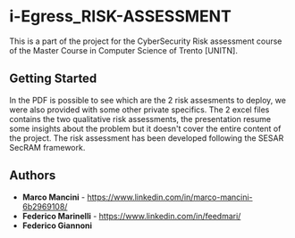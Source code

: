 # i-Egress_RISK-ASSESSMENT
This is a part of the project for the CyberSecurity Risk assessment course of the Master Course in Computer Science of Trento [UNITN]. 

## Getting Started
In the PDF is possible to see which are the 2 risk assesments to deploy, we were also provided with some other private specifics. The 2 excel files contains the two qualitative risk assessments, the presentation resume some insights about the problem but it doesn't cover the entire content of the project. The risk assessment has been developed following the SESAR SecRAM framework. 

## Authors

* **Marco Mancini** - https://www.linkedin.com/in/marco-mancini-6b2969108/
* **Federico Marinelli** - https://www.linkedin.com/in/feedmari/
* **Federico Giannoni** 
